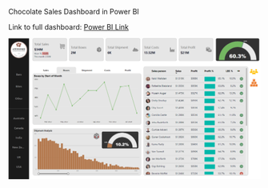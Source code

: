 Chocolate Sales Dashboard in Power BI

Link to full dashboard: [Power BI Link](https://app.powerbi.com/view?r=eyJrIjoiNjhhZmNjNDUtODcyYy00NmY2LWEzZDQtYTNiMDNiOWQwYjhhIiwidCI6Ijg4N2FmYzg0LWMzOWUtNDJkOC05ZTdmLTU3M2QxNGU0Yjk0NSIsImMiOjF9)

![Dashboard](ChocolateSalesDashboard.png)
